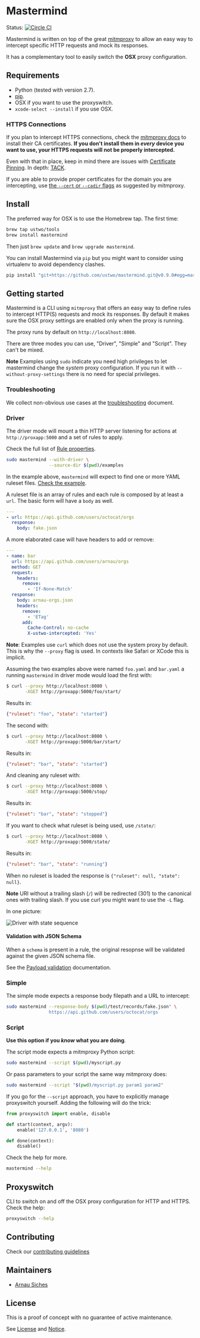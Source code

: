 # Mastermind

Status: [![Circle CI](https://circleci.com/gh/ustwo/mastermind.svg?style=svg)](https://circleci.com/gh/ustwo/mastermind)

Mastermind is written on top of the great [mitmproxy](https://mitmproxy.org)
to allow an easy way to intercept specific HTTP requests and mock its responses.

It has a complementary tool to easily switch the **OSX** proxy configuration.

## Requirements

* Python (tested with version 2.7).
* [pip](https://pypi.python.org/pypi/pip/).
* OSX if you want to use the proxyswitch.
* `xcode-select --install` if you use OSX.

### HTTPS Connections

If you plan to intercept HTTPS connections, check the [mitmproxy docs](http://docs.mitmproxy.org/en/stable/certinstall.html)
to install their CA certificates. **If you don't install them in _every_ device
you want to use, your HTTPS requests will not be properly intercepted.**

Even with that in place, keep in mind there are issues with
[Certificate Pinning](http://docs.mitmproxy.org/en/stable/certinstall.html#certificate-pinning).
In depth: [TACK](http://tack.io/).

If you are able to provide proper certificates for the domain you are
intercepting, use [the `--cert` or `--cadir` flags](http://docs.mitmproxy.org/en/stable/certinstall.html#using-a-custom-certificate)
as suggested by mitmproxy.


## Install

The preferred way for OSX is to use the Homebrew tap. The first time:

```sh
brew tap ustwo/tools
brew install mastermind
```

Then just `brew update` and `brew upgrade mastermind`.


You can install Mastermind via `pip` but you might want to consider using
virtualenv to avoid dependency clashes.

```sh
pip install "git+https://github.com/ustwo/mastermind.git@v0.9.0#egg=mastermind"
```

## Getting started

Mastermind is a CLI using `mitmproxy` that offers an easy way to define rules
to intercept HTTP(S) requests and mock its responses.  By default it makes sure
the OSX proxy settings are enabled only when the proxy is running.

The proxy runs by default on `http://localhost:8080`.

There are three modes you can use, "Driver", "Simple" and "Script".  They can't
be mixed.

**Note** Examples using `sudo` indicate you need high privileges to let
mastermind change the *system* proxy configuration.  If you run it with
`--without-proxy-settings` there is no need for special privileges.

### Troubleshooting

We collect non-obvious use cases at the [troubleshooting](./docs/troubleshooting.md) document.

### Driver

The driver mode will mount a thin HTTP server listening for actions at
`http://proxapp:5000` and a set of rules to apply.

Check the full list of [Rule properties](./docs/rules.md).


```sh
sudo mastermind --with-driver \
                --source-dir $(pwd)/examples
```

In the example above, `mastermind` will expect to find one or more YAML ruleset
files.  [Check the example](./examples).

A ruleset file is an array of rules and each rule is composed by at least a `url`.
The basic form will have a `body` as well.


```yaml
---
- url: https://api.github.com/users/octocat/orgs
  response:
    body: fake.json
```

A more elaborated case will have headers to add or remove:

```yaml
---
- name: bar
  url: https://api.github.com/users/arnau/orgs
  method: GET
  request:
    headers:
      remove:
        - 'If-None-Match'
  response:
    body: arnau-orgs.json
    headers:
      remove:
        - 'ETag'
      add:
        Cache-Control: no-cache
        X-ustwo-intercepted: 'Yes'
```

**Note**: Examples use `curl` which does not use the system proxy by default.
This is why the `--proxy` flag is used.  In contexts like Safari or XCode this
is implicit.

Assuming the two examples above were named `foo.yaml` and `bar.yaml` a running
`mastermind` in driver mode would load the first with:

```sh
$ curl --proxy http://localhost:8080 \
       -XGET http://proxapp:5000/foo/start/
```

Results in:

```json
{"ruleset": "foo", "state": "started"}
```

The second with:

```sh
$ curl --proxy http://localhost:8080 \
       -XGET http://proxapp:5000/bar/start/
```

Results in:

```json
{"ruleset": "bar", "state": "started"}
```

And cleaning any ruleset with:

```sh
$ curl --proxy http://localhost:8080 \
       -XGET http://proxapp:5000/stop/
```

Results in:

```json
{"ruleset": "bar", "state": "stopped"}
```

If you want to check what ruleset is being used, use `/state/`:

```sh
$ curl --proxy http://localhost:8080 \
       -XGET http://proxapp:5000/state/
```

Results in:

```json
{"ruleset": "bar", "state": "running"}
```

When no ruleset is loaded the response is `{"ruleset": null, "state": null}`.

**Note** URI without a trailing slash (`/`) will be redirected (301) to the
canonical ones with trailing slash.  If you use curl you might want to use the
`-L` flag.

In one picture:

![Driver with state sequence](./docs/schematics/driver-stateful.mmd.png)

#### Validation with JSON Schema

When a `schema` is present in a rule, the original resopnse will be
validated against the given JSON schema file.

See the [Payload validation](./docs/validation.md) documentation.


### Simple

The simple mode expects a response body filepath and a URL to intercept:

```sh
sudo mastermind --response-body $(pwd)/test/records/fake.json" \
                https://api.github.com/users/octocat/orgs
```

### Script

**Use this option if you *know* what you are doing**.

The script mode expects a mitmproxy Python script:

```sh
sudo mastermind --script $(pwd)/myscript.py
```

Or pass parameters to your script the same way mitmproxy does:

```sh
sudo mastermind --script "$(pwd)/myscript.py param1 param2"
```

If you go for the `--script` approach, you have to explicitly manage proxyswitch
yourself. Adding the following will do the trick:

```python
from proxyswitch import enable, disable

def start(context, argv):
    enable('127.0.0.1', '8080')

def done(context):
    disable()
```


Check the help for more.

```sh
mastermind --help
```


## Proxyswitch

CLI to switch on and off the OSX proxy configuration for HTTP and HTTPS. Check
the help:

```sh
proxyswitch --help
```

## Contributing

Check our [contributing guidelines](./CONTRIBUTING.md)


## Maintainers

* [Arnau Siches](mailto:arnau@ustwo.com)


## License

This is a proof of concept with no guarantee of active maintenance.

See [License](./LICENSE) and [Notice](./NOTICE).
